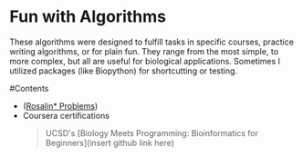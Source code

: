 # Fun with Algorithms

These algorithms were designed to fulfill tasks in specific courses, practice writing algorithms, or for plain fun.
They range from the most simple, to more complex, but all are useful for biological applications. Sometimes I utilized packages (like Biopython) for shortcutting or testing.

#Contents
- ([Rosalin* Problems](https://github.com/verasophiab/algorithmic_fun/tree/main/Rosa))
- Coursera certifications
  > UCSD's [Biology Meets Programming: Bioinformatics for Beginners](insert github link here)


